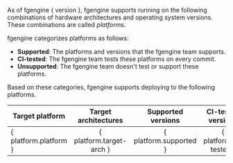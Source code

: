 As of fgengine { version },
fgengine supports running on the following combinations of
hardware architectures and operating system versions.
These combinations are called _platforms_.

fgengine categorizes platforms as follows:

* **Supported**: The platforms and versions that the fgengine team supports.
* **CI-tested**: The fgengine team tests these platforms on every commit.
* **Unsupported**: The fgengine team doesn't test or support these platforms.

Based on these categories,
fgengine supports deploying to the following platforms.

| Target platform | Target architectures | Supported versions | CI-tested versions |  Unsupported versions |
|---|:---:|:---:|:---:|:---:|
  | { platform.platform } | { platform.target-arch } | { platform.supported } | { platform.ci-tested } | { platform.unsupported } |
